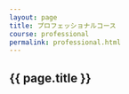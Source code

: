 ```yaml
---
layout: page
title: プロフェッショナルコース
course: professional
permalink: professional.html
---
```


## {{ page.title }}